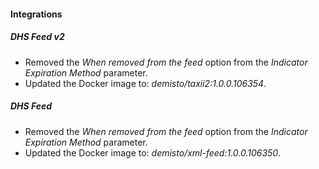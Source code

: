 
#### Integrations

##### DHS Feed v2

- Removed the *When removed from the feed* option from the *Indicator Expiration Method* parameter.
- Updated the Docker image to: *demisto/taxii2:1.0.0.106354*.
##### DHS Feed

- Removed the *When removed from the feed* option from the *Indicator Expiration Method* parameter.
- Updated the Docker image to: *demisto/xml-feed:1.0.0.106350*.
